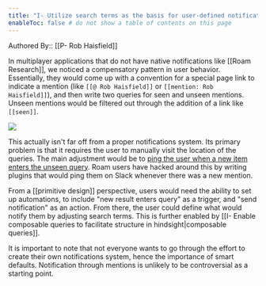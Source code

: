 ```yaml
---
title: "I- Utilize search terms as the basis for user-defined notifications"
enableToc: false # do not show a table of contents on this page
---
```

Authored By:: [[P- Rob Haisfield]]

In multiplayer applications that do not have native notifications like [[Roam Research]], we noticed a compensatory pattern in user behavior. Essentially, they would come up with a convention for a special page link to indicate a mention (like `[[@ Rob Haisfield]]` or `[[mention: Rob Haisfield]]`), and then write two queries for seen and unseen mentions. Unseen mentions would be filtered out through the addition of a link like `[[seen]]`.

![](https://firebasestorage.googleapis.com/v0/b/firescript-577a2.appspot.com/o/imgs%2Fapp%2Fwrite-hypertext-notebook-graph-research%2Fdri1S1LNrf.png?alt=media&token=90e1df22-759e-4bed-a401-6b967d7198dd)

This actually isn't far off from a proper notifications system. Its primary problem is that it requires the user to manually visit the location of the queries. The main adjustment would be to [ping the user when a new item enters the unseen query](https://davidbieber.com/snippets/2021-01-25-notifications-in-roam-research/). Roam users have hacked around this by writing plugins that would ping them on Slack whenever there was a new mention.

From a [[primitive design]] perspective, users would need the ability to set up automations, to include "new result enters query" as a trigger, and "send notification" as an action. From there, the user could define what would notify them by adjusting search terms. This is further enabled by [[I- Enable composable queries to facilitate structure in hindsight|composable queries]]. 

It is important to note that not everyone wants to go through the effort to create their own notifications system, hence the importance of smart defaults. Notification through mentions is unlikely to be controversial as a starting point.

